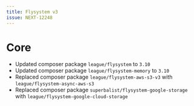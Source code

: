 ```yaml
---
title: Flysystem v3
issue: NEXT-12248
---
```


# Core

* Updated composer package `league/flysystem` to `3.10` 
* Updated composer package `league/flysystem-memory` to `3.10`
* Replaced composer package `league/flysystem-aws-s3-v3` with `league/flysystem-async-aws-s3`
* Replaced composer package `superbalist/flysystem-google-storage` with `league/flysystem-google-cloud-storage`

